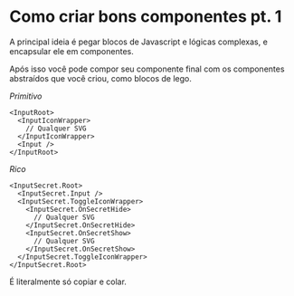 # Como criar bons componentes pt. 1

A principal ideia é pegar blocos de Javascript e lógicas complexas, e encapsular ele em componentes.

Após isso você pode compor seu componente final com os componentes abstraídos que você criou, como blocos de lego.

*Primitivo*
```tsx
<InputRoot>
  <InputIconWrapper>
    // Qualquer SVG
  </InputIconWrapper>
  <Input />
</InputRoot>
```

*Rico*
```tsx
<InputSecret.Root>
  <InputSecret.Input />
  <InputSecret.ToggleIconWrapper>
    <InputSecret.OnSecretHide>
      // Qualquer SVG
    </InputSecret.OnSecretHide>
    <InputSecret.OnSecretShow>
      // Qualquer SVG
    </InputSecret.OnSecretShow>
  </InputSecret.ToggleIconWrapper>
</InputSecret.Root>
```

É literalmente só copiar e colar.